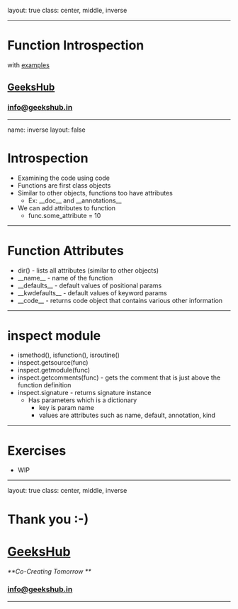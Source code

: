 layout: true
class: center, middle, inverse

---

# Function Introspection
with [examples](function_introspection.ipynb)
## [GeeksHub](http://www.geekshub.in)
### [info@geekshub.in](mailto:info@geekshub.in)

---

name: inverse
layout: false

# Introspection
* Examining the code using code
* Functions are first class objects
* Similar to other objects, functions too have attributes
    * Ex: \_\_doc\_\_ and \_\_annotations\_\_
* We can add attributes to function
    * func.some_attribute = 10
---

# Function Attributes
* dir() - lists all attributes (similar to other objects)
* \_\_name\_\_ - name of the function
* \_\_defaults\_\_ - default values of positional params
* \_\_kwdefaults\_\_ - default values of keyword params
* \_\_code\_\_ - returns code object that contains various other information

---
# inspect module
* ismethod(), isfunction(), isroutine()
* inspect.getsource(func)
* inspect.getmodule(func)
* inspect.getcomments(func) - gets the comment that is just above the function definition
* inspect.signature - returns signature instance
    * Has parameters which is a dictionary
        * key is param name
        * values are attributes such as name, default, annotation, kind

---

# Exercises

* WIP

---

layout: true
class: center, middle, inverse

# Thank you :-)

# [GeeksHub](http://www.geekshub.in)
_**Co-Creating Tomorrow **_
### [info@geekshub.in](mailto:info@geekshub.in)

---